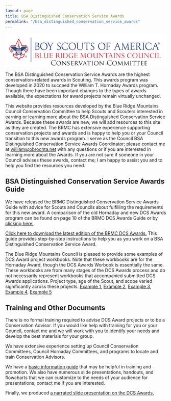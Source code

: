 ```yaml
---
layout: page
title: BSA Distinguished Conservation Service Awards
permalink: "/bsa_distinguished_conservation_service_awards"
---
```



![](/bsa/BRMC_CCC_logo.jpg)

The BSA Distinguished Conservation Service Awards are the highest conservation-related awards in Scouting. This awards program was developed in 2020 to succeed the William T. Hornaday Awards program. Though there have been important changes to the types of awards available, the expectations for award projects remain virtually unchanged.

This website provides resources developed by the Blue Ridge Mountains Council Conservation Committee to help Scouts and Scouters interested in earning or learning more about the BSA Distinguished Conservation Service Awards. Because these awards are new, we will add resources to this site as they are created. The BRMC has extensive experience supporting conservation projects and awards and is happy to help you or your Council transition to this new awards program. I serve as the Council BSA Distinguished Conservation Service Awards Coordinator; please contact me at [william@obrochta.net](mailto:william@obrochta.net) with any questions or if you are interested in learning more about the Awards. If you are not sure if someone in your Council advises these awards, contact me; I am happy to assist you and to help you find the resources you need.

## BSA Distinguished Conservation Service Awards Guide
We have released the BRMC Distinguished Conservation Service Awards Guide with advice for Scouts and Councils about fulfilling the requirements for this new award. A comparison of the old Hornaday and new DCS Awards program can be found on page 10 of the BRMC DCS Awards Guide or by [clicking here.](/bsa/HornadayDCSAwardsComparsion.pdf)

[Click here to download the latest edition of the BRMC DCS Awards.](/bsa/BRMCDistinguishedConservationServiceAwardsGuide.pdf) This guide provides step-by-step instructions to help you as you work on a BSA Distinguished Conservation Service Award.

The Blue Ridge Mountains Council is pleased to provide some examples of DCS Award project workbooks. Note that these workbooks are for the Hornaday Award, though the DCS Awards Worbook is essentially the same. These workbooks are from many stages of the DCS Awards process and do not necessarily represent workbooks that accompanied submitted DCS Awards applications. Project type, age of the Scout, and scope varied significantly across these projects. [Example 1](/bsa/HornadayWorkbook1.pdf), [Example 2](/bsa/HornadayWorkbook2.pdf), [Example 3](/bsa/HornadayWorkbook3.pdf), [Example 4](/bsa/HornadayWorkbook4.pdf), [Example 5](/bsa/OBrochtaHornadayPackage.pdf)


## Training and Other Documents
There is no formal training required to advise DCS Award projects or to be a Conservation Advisor. If you would like help with training for you or your Council, contact me and we will work with you to identify your needs and develop the best materials for your group.

We have extensive experience setting up Council Conservation Committees, Council Hornaday Committees, and programs to locate and train Conservation Advisors. <!-- Apart from the chapter in the DCS Awards Guide dedicated to these topics, we have produced an information sheet for training Conservation Advisors that can also be used to train new Conservation Committee Members. [Click here to download the Conservation Advisor training.](/bsa/BRMCConservationAdvisorInfo.pdf) We are also experienced in delivering Hornaday training to individuals or groups, if this is of interest. -->

We have a [basic information guide](/bsa/DCSAwardsBasicInformationGuide.pdf) that may be helpful in training and promotion. We also have numerous slide presentations, handouts, and flowcharts that we can customize to the needs of your audience for presentations; contact me if you are interested.

Finally, we produced [a narrated slide presentation on the DCS Awards.](https://youtu.be/u_OciuBhv9E)

